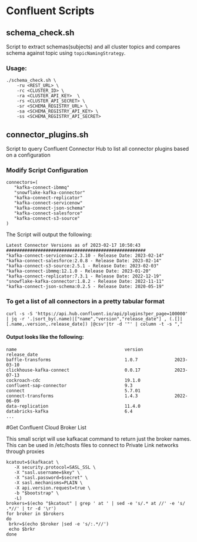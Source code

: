 # Confluent Scripts

## schema_check.sh 

Script to extract schemas(subjects) and all cluster topics and compares schema against topic using `topicNamingStrategy`.
### Usage:
```
./schema_check.sh \
    -ru <REST_URL> \
    -rc <CLUSTER_ID> \
    -ra <CLUSTER_API_KEY>  \
    -rs <CLUSTER_API_SECRET> \
    -sr <SCHEMA_REGISTRY_URL> \
    -sa <SCHEMA_REGISTRY_API_KEY> \
    -ss <SCHEMA_REGISTRY_API_SECRET>
```

## connector_plugins.sh

Script to query Confluent Connector Hub to list all connector plugins based on a configuration

### Modify Script Configuration

```
connectors=(
   "kafka-connect-ibmmq"
   "snowflake-kafka-connector"
   "kafka-connect-replicator"
   "kafka-connect-servicenow"
   "kafka-connect-json-schema"
   "kafka-connect-salesforce"
   "kafka-connect-s3-source"
)
```

The Script will output the following:
```
Latest Connector Versions as of 2023-02-17 10:50:43
#####################################################
"kafka-connect-servicenow:2.3.10 - Release Date: 2023-02-14"
"kafka-connect-salesforce:2.0.8 - Release Date: 2023-02-14"
"kafka-connect-s3-source:2.5.1 - Release Date: 2023-02-03"
"kafka-connect-ibmmq:12.1.0 - Release Date: 2023-01-20"
"kafka-connect-replicator:7.3.1 - Release Date: 2022-12-19"
"snowflake-kafka-connector:1.8.2 - Release Date: 2022-11-11"
"kafka-connect-json-schema:0.2.5 - Release Date: 2020-05-19"
 ```

 ### To get a list of all connectors in a pretty tabular format
 ```
curl -s -S 'https://api.hub.confluent.io/api/plugins?per_page=100000' | jq -r '.|sort_by(.name)|["name","version","release_date"] , (.[]|[.name,.version,.release_date]) |@csv'|tr -d '"' | column -t -s ","
 ```
 #### Output looks like the following:
 ```
 name                                         version            release_date
baffle-transforms                            1.0.7              2023-03-10
clickhouse-kafka-connect                     0.0.17             2023-07-13
cockroach-cdc                                19.1.0
confluent-sap-connector                      9.3
connect                                      5.7.01
connect-transforms                           1.4.3              2022-06-09
data-replication                             11.4.0
databricks-kafka                             6.4
...
 ```

 #Get Confluent Cloud Broker List

 This small script will use kafkacat command to return just the broker names. This can be used in /etc/hosts files to 
 connect to Private Link networks through proxies

 ```
kcatout=$(kafkacat \
    -X security.protocol=SASL_SSL \
    -X "sasl.username=$key" \
    -X "sasl.password=$secret" \
    -X sasl.mechanisms=PLAIN \
    -X api.version.request=true \
    -b "$bootstrap" \
    -L)
brokers=$(echo "$kcatout" | grep ' at ' | sed -e 's/.* at //' -e 's/ .*//' | tr -d '\r')
for broker in $brokers
do
  brkr=$(echo $broker |sed -e 's/:.*//')
  echo $brkr
done
 ```